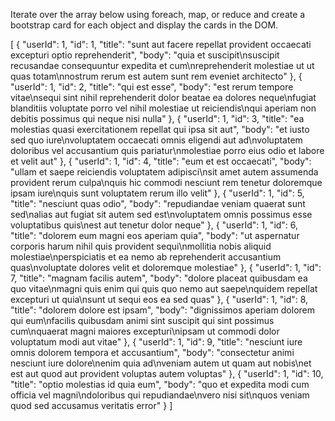 Iterate over the array below using foreach, map, or reduce and create a bootstrap card for each object and display the cards in the DOM.

[
{
"userId": 1,
"id": 1,
"title": "sunt aut facere repellat provident occaecati excepturi optio reprehenderit",
"body": "quia et suscipit\nsuscipit recusandae consequuntur expedita et cum\nreprehenderit molestiae ut ut quas totam\nnostrum rerum est autem sunt rem eveniet architecto"
},
{
"userId": 1,
"id": 2,
"title": "qui est esse",
"body": "est rerum tempore vitae\nsequi sint nihil reprehenderit dolor beatae ea dolores neque\nfugiat blanditiis voluptate porro vel nihil molestiae ut reiciendis\nqui aperiam non debitis possimus qui neque nisi nulla"
},
{
"userId": 1,
"id": 3,
"title": "ea molestias quasi exercitationem repellat qui ipsa sit aut",
"body": "et iusto sed quo iure\nvoluptatem occaecati omnis eligendi aut ad\nvoluptatem doloribus vel accusantium quis pariatur\nmolestiae porro eius odio et labore et velit aut"
},
{
"userId": 1,
"id": 4,
"title": "eum et est occaecati",
"body": "ullam et saepe reiciendis voluptatem adipisci\nsit amet autem assumenda provident rerum culpa\nquis hic commodi nesciunt rem tenetur doloremque ipsam iure\nquis sunt voluptatem rerum illo velit"
},
{
"userId": 1,
"id": 5,
"title": "nesciunt quas odio",
"body": "repudiandae veniam quaerat sunt sed\nalias aut fugiat sit autem sed est\nvoluptatem omnis possimus esse voluptatibus quis\nest aut tenetur dolor neque"
},
{
"userId": 1,
"id": 6,
"title": "dolorem eum magni eos aperiam quia",
"body": "ut aspernatur corporis harum nihil quis provident sequi\nmollitia nobis aliquid molestiae\nperspiciatis et ea nemo ab reprehenderit accusantium quas\nvoluptate dolores velit et doloremque molestiae"
},
{
"userId": 1,
"id": 7,
"title": "magnam facilis autem",
"body": "dolore placeat quibusdam ea quo vitae\nmagni quis enim qui quis quo nemo aut saepe\nquidem repellat excepturi ut quia\nsunt ut sequi eos ea sed quas"
},
{
"userId": 1,
"id": 8,
"title": "dolorem dolore est ipsam",
"body": "dignissimos aperiam dolorem qui eum\nfacilis quibusdam animi sint suscipit qui sint possimus cum\nquaerat magni maiores excepturi\nipsam ut commodi dolor voluptatum modi aut vitae"
},
{
"userId": 1,
"id": 9,
"title": "nesciunt iure omnis dolorem tempora et accusantium",
"body": "consectetur animi nesciunt iure dolore\nenim quia ad\nveniam autem ut quam aut nobis\net est aut quod aut provident voluptas autem voluptas"
},
{
"userId": 1,
"id": 10,
"title": "optio molestias id quia eum",
"body": "quo et expedita modi cum officia vel magni\ndoloribus qui repudiandae\nvero nisi sit\nquos veniam quod sed accusamus veritatis error"
}
]


